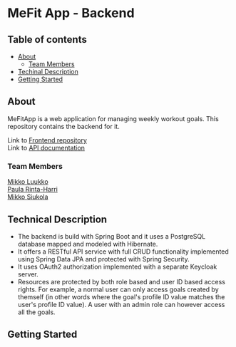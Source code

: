 # MeFit App - Backend

## Table of contents
- [About](#about)
    - [Team Members](#team-members)
- [Techinal Description](#technical-description)
- [Getting Started](#getting-started)


## About

MeFitApp is a web application for managing weekly workout goals. This repository contains
the backend for it. 

Link to [Frontend repository](https://github.com/paularintaharri/MefitApp-frontend)  
Link to [API documentation](https://documenter.getpostman.com/view/14576152/TzCTZkVH)

### Team Members

[Mikko Luukko](https://github.com/mikkoluukko)  
[Paula Rinta-Harri](https://github.com/paularintaharri)  
[Mikko Siukola](https://github.com/MJS1977)


## Technical Description
- The backend is build with Spring Boot and it uses a PostgreSQL database
  mapped and modeled with Hibernate.
- It offers a RESTful API service with full CRUD functionality
  implemented using Spring Data JPA and protected with Spring Security.
- It uses OAuth2 authorization implemented with a separate Keycloak server.
- Resources are protected by both role based and user ID based access rights. For example,
  a normal user can only access goals created by themself (in other words where the goal's
  profile ID value matches the user's profile ID value). A user with an admin role can however
  access all the goals.
  
## Getting Started

